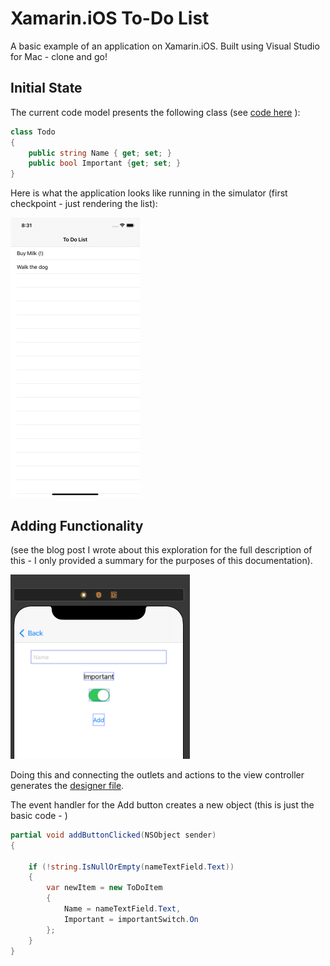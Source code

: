 # Xamarin.iOS To-Do List

A basic example of an application on Xamarin.iOS. Built using Visual Studio for Mac - clone and go!

## Initial State

The current code model presents the following class (see [code here](./ToDoList/ToDoItem.cs) ):

```csharp
class Todo
{
    public string Name { get; set; }
    public bool Important {get; set; }
}
```

Here is what the application looks like running in the simulator (first checkpoint - just rendering the list):

![Screenshot 1](./Screenshots/01-initial-list.png )

## Adding Functionality

(see the blog post I wrote about this exploration for the full description of this - I only provided a summary for the purposes of this documentation).

![Screenshot 2](./Screenshots/04-new-item-interface.png)

Doing this and connecting the outlets and actions to the view controller generates the [designer file](./ToDoList/NewItemViewController.designer.cs).

The event handler for the Add button creates a new object (this is just the basic code - )

```csharp
partial void addButtonClicked(NSObject sender)
{

    if (!string.IsNullOrEmpty(nameTextField.Text))
    {
        var newItem = new ToDoItem
        {
            Name = nameTextField.Text,
            Important = importantSwitch.On
        };
    }
}

```

